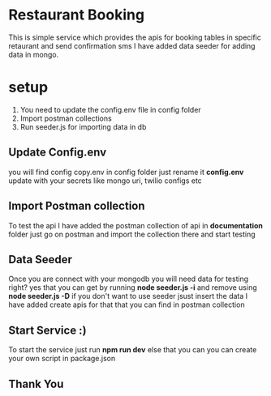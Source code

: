 # Restaurant Booking

This is simple service which provides the apis for booking tables in specific retaurant and send confirmation sms
I have added data seeder for adding data in mongo.


# setup

1. You need to update the config.env file in config folder
2. Import postman collections
4. Run seeder.js for importing data in db


## Update Config.env

you will find config copy.env in config folder just rename it **config.env** update with your secrets
like mongo uri, twilio configs etc
## Import Postman collection

To test the api I have added the postman collection of api in **documentation** folder 
just go on postman and import the collection there and start testing 

## Data Seeder
Once you are connect with your mongodb you will need data for testing right? yes 
that you can get by running **node seeder.js -i** and remove using **node seeder.js -D**
if you don't want to use seeder jsust insert the data I have added create apis for that
that you can find in postman collection

## Start Service :)

To start the service just run **npm run dev** else that you can you can create your own script in package.json


## Thank You
